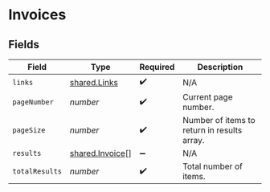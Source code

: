# Invoices


## Fields

| Field                                                     | Type                                                      | Required                                                  | Description                                               |
| --------------------------------------------------------- | --------------------------------------------------------- | --------------------------------------------------------- | --------------------------------------------------------- |
| `links`                                                   | [shared.Links](../../../sdk/models/shared/links.md)       | :heavy_check_mark:                                        | N/A                                                       |
| `pageNumber`                                              | *number*                                                  | :heavy_check_mark:                                        | Current page number.                                      |
| `pageSize`                                                | *number*                                                  | :heavy_check_mark:                                        | Number of items to return in results array.               |
| `results`                                                 | [shared.Invoice](../../../sdk/models/shared/invoice.md)[] | :heavy_minus_sign:                                        | N/A                                                       |
| `totalResults`                                            | *number*                                                  | :heavy_check_mark:                                        | Total number of items.                                    |